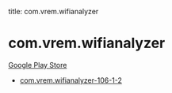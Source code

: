 title: com.vrem.wifianalyzer
# com.vrem.wifianalyzer


[Google Play Store](https://play.google.com/store/apps/details?id=com.vrem.wifianalyzer)


* [com.vrem.wifianalyzer-106-1-2](./com.vrem.wifianalyzer-106-1-2/)